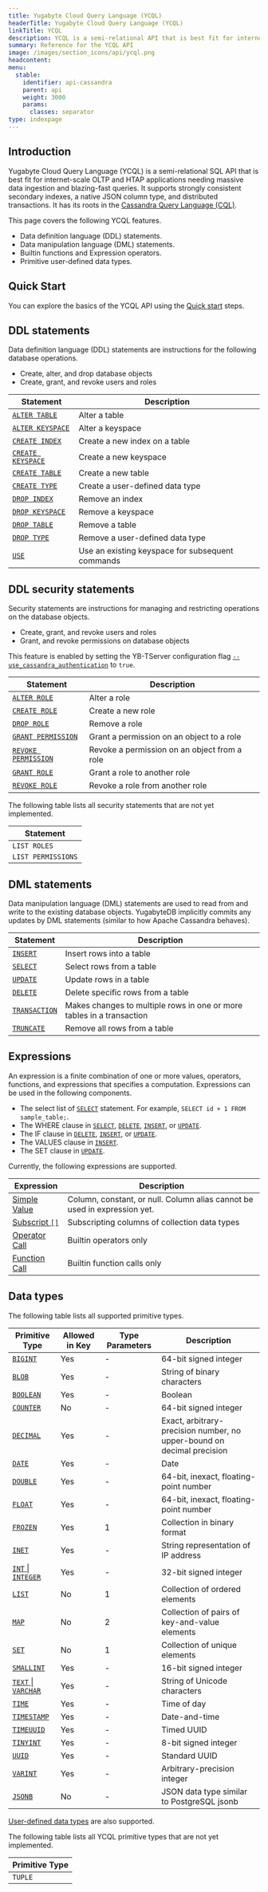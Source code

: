 ```yaml
---
title: Yugabyte Cloud Query Language (YCQL)
headerTitle: Yugabyte Cloud Query Language (YCQL)
linkTitle: YCQL
description: YCQL is a semi-relational API that is best fit for internet-scale OLTP & HTAP applications.
summary: Reference for the YCQL API
image: /images/section_icons/api/ycql.png
headcontent:
menu:
  stable:
    identifier: api-cassandra
    parent: api
    weight: 3000
    params:
      classes: separator
type: indexpage
---
```


## Introduction

Yugabyte Cloud Query Language (YCQL) is a semi-relational SQL API that is best fit for internet-scale OLTP and HTAP applications needing massive data ingestion and blazing-fast queries. It supports strongly consistent secondary indexes, a native JSON column type, and distributed transactions. It has its roots in the [Cassandra Query Language (CQL)](http://cassandra.apache.org/doc/latest/cql/index.html).

This page covers the following YCQL features.

- Data definition language (DDL) statements.
- Data manipulation language (DML) statements.
- Builtin functions and Expression operators.
- Primitive user-defined data types.

## Quick Start

You can explore the basics of the YCQL API using the [Quick start](quick-start/) steps.

## DDL statements

Data definition language (DDL) statements are instructions for the following database operations.

- Create, alter, and drop database objects
- Create, grant, and revoke users and roles

Statement | Description |
----------|-------------|
[`ALTER TABLE`](ddl_alter_table) | Alter a table |
[`ALTER KEYSPACE`](ddl_alter_keyspace) | Alter a keyspace |
[`CREATE INDEX`](ddl_create_index/) | Create a new index on a table |
[`CREATE KEYSPACE`](ddl_create_keyspace) | Create a new keyspace |
[`CREATE TABLE`](ddl_create_table) | Create a new table |
[`CREATE TYPE`](ddl_create_type) | Create a user-defined data type |
[`DROP INDEX`](ddl_drop_index) | Remove an index |
[`DROP KEYSPACE`](ddl_drop_keyspace) | Remove a keyspace |
[`DROP TABLE`](ddl_drop_table) | Remove a table |
[`DROP TYPE`](ddl_drop_type) | Remove a user-defined data type |
[`USE`](ddl_use) | Use an existing keyspace for subsequent commands |

## DDL security statements

Security statements are instructions for managing and restricting operations on the database objects.

- Create, grant, and revoke users and roles
- Grant, and revoke permissions on database objects

This feature is enabled by setting the YB-TServer configuration flag [`--use_cassandra_authentication`](../../reference/configuration/yb-tserver/#use-cassandra-authentication) to `true`.

Statement | Description |
----------|-------------|
[`ALTER ROLE`](ddl_alter_role) | Alter a role |
[`CREATE ROLE`](ddl_create_role) | Create a new role |
[`DROP ROLE`](ddl_drop_role) | Remove a role |
[`GRANT PERMISSION`](ddl_grant_permission) | Grant a permission on an object to a role |
[`REVOKE PERMISSION`](ddl_revoke_permission) | Revoke a permission on an object from a role |
[`GRANT ROLE`](ddl_grant_role) | Grant a role to another role |
[`REVOKE ROLE`](ddl_revoke_role) | Revoke a role from another role |

The following table lists all security statements that are not yet implemented.

Statement |
---------------|
`LIST ROLES` |
`LIST PERMISSIONS` |

## DML statements

Data manipulation language (DML) statements are used to read from and write to the existing database objects. YugabyteDB implicitly commits any updates by DML statements (similar to how Apache Cassandra behaves).

Statement | Description |
----------|-------------|
[`INSERT`](dml_insert) | Insert rows into a table |
[`SELECT`](dml_select/) | Select rows from a table |
[`UPDATE`](dml_update/) | Update rows in a table |
[`DELETE`](dml_delete/) | Delete specific rows from a table |
[`TRANSACTION`](dml_transaction) | Makes changes to multiple rows in one or more tables in a transaction |
[`TRUNCATE`](dml_truncate) | Remove all rows from a table |

## Expressions

An expression is a finite combination of one or more values, operators, functions, and expressions that specifies a computation. Expressions can be used in the following components.

- The select list of [`SELECT`](dml_select/) statement. For example, `SELECT id + 1 FROM sample_table;`.
- The WHERE clause in [`SELECT`](dml_select/), [`DELETE`](dml_delete/), [`INSERT`](dml_insert), or [`UPDATE`](dml_update/).
- The IF clause in [`DELETE`](dml_delete/), [`INSERT`](dml_insert), or [`UPDATE`](dml_update/).
- The VALUES clause in [`INSERT`](dml_insert).
- The SET clause in [`UPDATE`](dml_update/).

Currently, the following expressions are supported.

Expression | Description |
-----------|-------------|
[Simple Value](expr_simple) | Column, constant, or null. Column alias cannot be used in expression yet. |
[Subscript `[]`](expr_subscript) | Subscripting columns of collection data types |
[Operator Call](expr_ocall) | Builtin operators only |
[Function Call](expr_fcall/) | Builtin function calls only |

## Data types

The following table lists all supported primitive types.

Primitive Type | Allowed in Key | Type Parameters | Description |
---------------|----------------|-----------------|-------------|
[`BIGINT`](type_int) | Yes | - | 64-bit signed integer |
[`BLOB`](type_blob) | Yes | - | String of binary characters |
[`BOOLEAN`](type_bool) | Yes | - | Boolean |
[`COUNTER`](type_int) | No | - | 64-bit signed integer |
[`DECIMAL`](type_number) | Yes | - | Exact, arbitrary-precision number, no upper-bound on decimal precision |
[`DATE`](type_datetime/) | Yes | - | Date |
[`DOUBLE`](type_number) | Yes | - | 64-bit, inexact, floating-point number |
[`FLOAT`](type_number) | Yes | - | 64-bit, inexact, floating-point number |
[`FROZEN`](type_frozen) | Yes | 1 | Collection in binary format |
[`INET`](type_inet) | Yes | - | String representation of IP address |
[`INT` &#124; `INTEGER`](type_int) | Yes | - | 32-bit signed integer |
[`LIST`](type_collection) | No | 1 | Collection of ordered elements |
[`MAP`](type_collection) | No | 2 | Collection of pairs of key-and-value elements |
[`SET`](type_collection) | No | 1 | Collection of unique elements |
[`SMALLINT`](type_int) | Yes | - | 16-bit signed integer |
[`TEXT` &#124; `VARCHAR`](type_text) | Yes | - | String of Unicode characters |
[`TIME`](type_datetime/) | Yes | - | Time of day |
[`TIMESTAMP`](type_datetime/) | Yes | - | Date-and-time |
[`TIMEUUID`](type_uuid) | Yes | - | Timed UUID |
[`TINYINT`](type_int) | Yes | - | 8-bit signed integer |
[`UUID`](type_uuid) | Yes | - | Standard UUID |
[`VARINT`](type_int) | Yes | - | Arbitrary-precision integer |
[`JSONB`](type_jsonb) | No | - | JSON data type similar to PostgreSQL jsonb |

[User-defined data types](ddl_create_type) are also supported.

The following table lists all YCQL primitive types that are not yet implemented.

Primitive Type |
---------------|
`TUPLE` |
